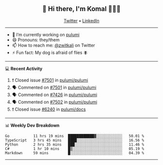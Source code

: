 <h2 align="center"> 👋 Hi there, I'm Komal 🧑🏾‍💻 </h2>
<p align="center">
    <a href="https://twitter.com/zwitkali">Twitter</a> •
    <a href="https://www.linkedin.com/in/komal-ali/">LinkedIn</a>
</p>

--------

- 🔭 I’m currently working on [pulumi](https://github.com/pulumi/pulumi)
- 😄 Pronouns: they/them
- 📫 How to reach me: [@zwitkali](https://twitter.com/zwitkali) on Twitter
- ⚡ Fun fact: My dog is afraid of flies 🪰

--------
💻 **Recent Activity**

<!--START_SECTION:activity-->
1. ❗️ Closed issue [#7501](https://github.com/pulumi/pulumi/issues/7501) in [pulumi/pulumi](https://github.com/pulumi/pulumi)
2. 🗣 Commented on [#7501](https://github.com/pulumi/pulumi/issues/7501) in [pulumi/pulumi](https://github.com/pulumi/pulumi)
3. 🗣 Commented on [#7426](https://github.com/pulumi/pulumi/issues/7426) in [pulumi/pulumi](https://github.com/pulumi/pulumi)
4. 🗣 Commented on [#7502](https://github.com/pulumi/pulumi/issues/7502) in [pulumi/pulumi](https://github.com/pulumi/pulumi)
5. ❗️ Closed issue [#6240](https://github.com/pulumi/docs/issues/6240) in [pulumi/docs](https://github.com/pulumi/docs)
<!--END_SECTION:activity-->

--------

📊 **Weekly Dev Breakdown**
<!--START_SECTION:waka-->
```text
Go           11 hrs 19 mins  ████████████▓░░░░░░░░░░░░   50.01 % 
TypeScript   3 hrs 45 mins   ████░░░░░░░░░░░░░░░░░░░░░   16.56 % 
Python       2 hrs 35 mins   ███░░░░░░░░░░░░░░░░░░░░░░   11.46 % 
C#           1 hr 10 mins    █▒░░░░░░░░░░░░░░░░░░░░░░░   05.19 % 
Markdown     59 mins         █░░░░░░░░░░░░░░░░░░░░░░░░   04.39 % 
```
<!--END_SECTION:waka-->

--------